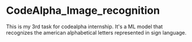 # CodeAlpha_Image_recognition
This is my 3rd task for codealpha internship. It's a ML model that recognizes the american alphabetical letters represented in sign language.
